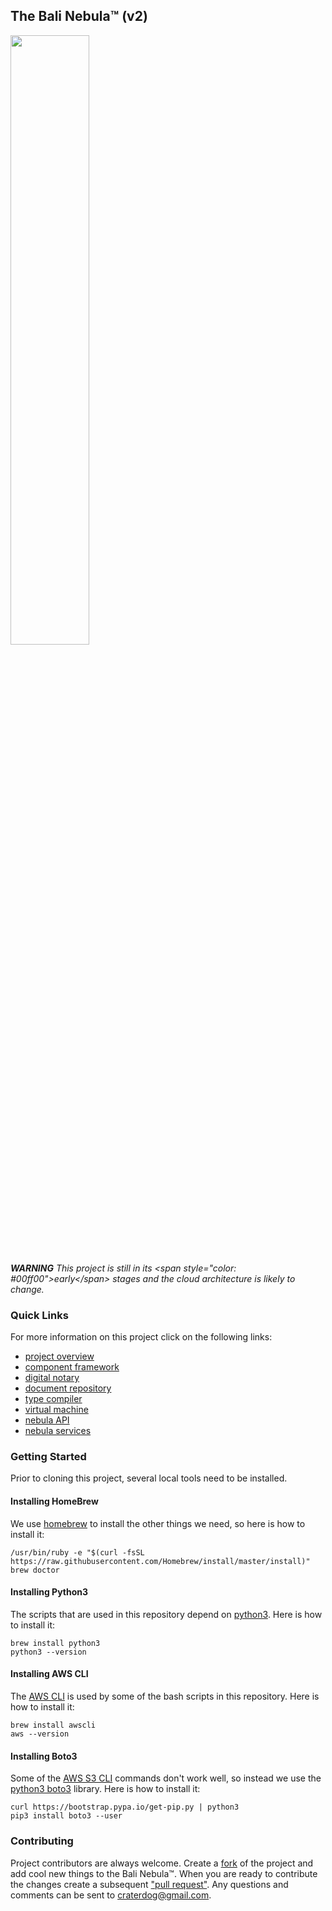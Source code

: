 ## The Bali Nebula™ (v2)
<img src="https://craterdog.com/images/CraterDogLogo.png" width="50%">

_**WARNING**_
_This project is still in its &lt;span style=&quot;color: #00ff00&quot;&gt;early&lt;/span&gt; stages and the cloud architecture is likely to change._

### Quick Links
For more information on this project click on the following links:
 * [project overview](https://github.com/craterdog-bali/aws-bali-nebula/wiki)
 * [component framework](https://github.com/craterdog-bali/js-bali-component-framework/wiki)
 * [digital notary](https://github.com/craterdog-bali/js-bali-digital-notary/wiki)
 * [document repository](https://github.com/craterdog-bali/js-bali-document-repository/wiki)
 * [type compiler](https://github.com/craterdog-bali/js-bali-type-compiler/wiki)
 * [virtual machine](https://github.com/craterdog-bali/js-bali-virtual-machine/wiki)
 * [nebula API](https://github.com/craterdog-bali/js-bali-nebula-api/wiki)
 * [nebula services](https://github.com/craterdog-bali/js-bali-nebula-services/wiki)

### Getting Started
Prior to cloning this project, several local tools need to be installed.

#### Installing HomeBrew
We use [homebrew](https://brew.sh/) to install the other things we need, so here is how to install it:
```
/usr/bin/ruby -e "$(curl -fsSL https://raw.githubusercontent.com/Homebrew/install/master/install)"
brew doctor
```

#### Installing Python3
The scripts that are used in this repository depend on [python3](https://www.python.org/). Here is how to install it:
```
brew install python3
python3 --version
```

#### Installing AWS CLI
The [AWS CLI](https://docs.aws.amazon.com/cli/latest/reference/index.html#cli-aws) is used by some of the bash scripts in this repository. Here is how to install it:
```
brew install awscli
aws --version
```

#### Installing Boto3
Some of the [AWS S3 CLI](https://docs.aws.amazon.com/cli/latest/reference/s3/index.html) commands don't work well, so instead we use the [python3 boto3](https://boto3.amazonaws.com/v1/documentation/api/latest/index.html) library. Here is how to install it:
```
curl https://bootstrap.pypa.io/get-pip.py | python3
pip3 install boto3 --user
```

### Contributing
Project contributors are always welcome. Create a
[fork](https://github.com/craterdog-bali/aws-bali-nebula) of the project and add cool
new things to the Bali Nebula™. When you are ready to contribute the changes create a subsequent
["pull request"](https://help.github.com/articles/about-pull-requests/). Any questions and
comments can be sent to [craterdog@gmail.com](mailto:craterdog@gmail.com).

